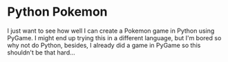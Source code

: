 # Python Pokemon
I just want to see how well I can create a Pokemon game in Python using PyGame. I might end up trying this in a different language, but I'm bored so why not do Python, besides, I already did a game in PyGame so this shouldn't be that hard...
